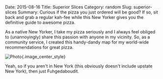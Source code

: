 Date: 2015-08-16
Title: Superior Slices
Category: random
Slug: superior-slices
Summary: Curious if the pizza you just ordered will be good? If so, sit back and grab a regular kah-fee while this New Yorker gives you the definitive guide to awesome pizza.
 
As a native New Yorker, I take my pizza seriously and I always feel obliged to (unannoyingly) share this passion with
anyone in my vicinity. So, as a community service, I created this handy-dandy map for my world-wide recommendations for great pizza.

![Photo]({attach}/assets/random/2015/superior-slices.png){.image_center_style}

Yeah, so if you aren't in New York (this obviously doesn't include upstate New York), then just Fuhgedaboudit.
